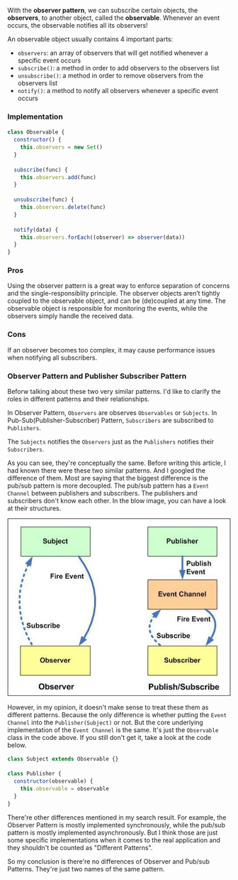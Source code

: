 With the **observer pattern**, we can subscribe certain objects, the **observers**, to another object, called the **observable**. Whenever an event occurs, the observable notifies all its observers!

An observable object usually contains 4 important parts:

- `observers`: an array of observers that will get notified whenever a specific event occurs
- `subscribe()`: a method in order to add observers to the observers list
- `unsubscribe()`: a method in order to remove observers from the observers list
- `notify()`: a method to notify all observers whenever a specific event occurs

### Implementation

```js
class Observable {
  constructor() {
    this.observers = new Set()
  }

  subscribe(func) {
    this.observers.add(func)
  }

  unsubscribe(func) {
    this.observers.delete(func)
  }

  notify(data) {
    this.observers.forEach((observer) => observer(data))
  }
}
```

### Pros

Using the observer pattern is a great way to enforce separation of concerns and the single-responsiblity principle. The observer objects aren’t tightly coupled to the observable object, and can be (de)coupled at any time. The observable object is responsible for monitoring the events, while the observers simply handle the received data.

### Cons

If an observer becomes too complex, it may cause performance issues when notifying all subscribers.

### Observer Pattern and Publisher Subscriber Pattern

Beforw talking about these two very similar patterns. I'd like to clarify the roles in different patterns and their relationships.

In Observer Pattern, `Observers` are observes `Observables` or `Subjects`.
In Pub-Sub(Publisher-Subscriber) Pattern, `Subscribers` are subscribed to `Publishers`.

The `Subjects` notifies the `Observers` just as the `Publishers` notifies their `Subscribers`.

As you can see, they're conceptually the same. Before writing this article, I had known there were these two similar patterns. And I googled the difference of them. Most are saying that the biggest difference is the pub/sub pattern is more decoupled. The pub/sub pattern has a `Event Channel` between publishers and subscribers. The publishers and subscribers don't know each other. In the blow image, you can have a look at their structures.

![pattern-structures](./assets/pattern-structures.jpeg)

However, in my opinion, it doesn't make sense to treat these them as different patterns. Because the only difference is whether putting the `Event Channel` into the `Publisher(Subject)` or not. But the core underlying implementation of the `Event Channel` is the same. It's just the `Observable` class in the code above. If you still don't get it, take a look at the code below.

```js
class Subject extends Observable {}

class Publisher {
  constructor(observable) {
    this.observable = observable
  }
}
```

There're other differences mentioned in my search result. For example, the Observer Pattern is mostly implemented synchronously, while the pub/sub pattern is mostly implemented asynchronously. But I think those are just some specific implementations when it comes to the real application and they shouldn't be counted as "Different Patterns".

So my conclusion is there're no differences of Observer and Pub/sub Patterns. They're just two names of the same pattern.
